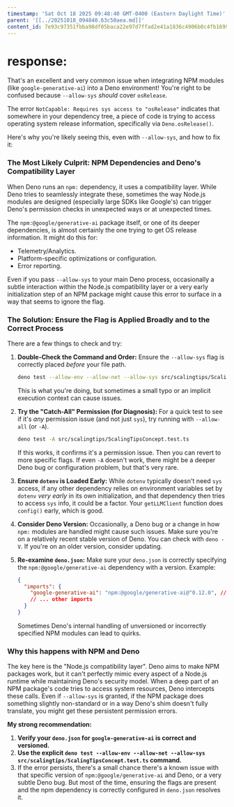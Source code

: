 ```yaml
---
timestamp: 'Sat Oct 18 2025 09:48:40 GMT-0400 (Eastern Daylight Time)'
parent: '[[../20251018_094840.63c50aea.md]]'
content_id: 7e93c97351fbba98df05baca22e97d7ffad2e41a1836c4906b0c4fb16996e373
---
```


# response:

That's an excellent and very common issue when integrating NPM modules (like `google-generative-ai`) into a Deno environment! You're right to be confused because `--allow-sys` *should* cover `osRelease`.

The error `NotCapable: Requires sys access to "osRelease"` indicates that somewhere in your dependency tree, a piece of code is trying to access operating system release information, specifically via `Deno.osRelease()`.

Here's why you're likely seeing this, even with `--allow-sys`, and how to fix it:

### The Most Likely Culprit: NPM Dependencies and Deno's Compatibility Layer

When Deno runs an `npm:` dependency, it uses a compatibility layer. While Deno tries to seamlessly integrate these, sometimes the way Node.js modules are designed (especially large SDKs like Google's) can trigger Deno's permission checks in unexpected ways or at unexpected times.

The `npm:@google/generative-ai` package itself, or one of its deeper dependencies, is almost certainly the one trying to get OS release information. It might do this for:

* Telemetry/Analytics.
* Platform-specific optimizations or configuration.
* Error reporting.

Even if you pass `--allow-sys` to your main Deno process, occasionally a subtle interaction within the Node.js compatibility layer or a very early initialization step of an NPM package might cause this error to surface in a way that seems to ignore the flag.

### The Solution: Ensure the Flag is Applied Broadly and to the Correct Process

There are a few things to check and try:

1. **Double-Check the Command and Order:**
   Ensure the `--allow-sys` flag is correctly placed *before* your file path.
   ```bash
   deno test --allow-env --allow-net --allow-sys src/scalingtips/ScalingTipsConcept.test.ts
   ```
   This is what you're doing, but sometimes a small typo or an implicit execution context can cause issues.

2. **Try the "Catch-All" Permission (for Diagnosis):**
   For a quick test to see if it's *any* permission issue (and not just `sys`), try running with `--allow-all` (or `-A`).
   ```bash
   deno test -A src/scalingtips/ScalingTipsConcept.test.ts
   ```
   If this works, it confirms it's a permission issue. Then you can revert to more specific flags. If even `-A` doesn't work, there might be a deeper Deno bug or configuration problem, but that's very rare.

3. **Ensure `dotenv` is Loaded Early:**
   While `dotenv` typically doesn't need `sys` access, if any other dependency relies on environment variables set by `dotenv` *very early* in its own initialization, and that dependency then tries to access `sys` info, it could be a factor. Your `getLLMClient` function does `config()` early, which is good.

4. **Consider Deno Version:**
   Occasionally, a Deno bug or a change in how `npm:` modules are handled might cause such issues. Make sure you're on a relatively recent stable version of Deno. You can check with `deno -V`. If you're on an older version, consider updating.

5. **Re-examine `deno.json`:**
   Make sure your `deno.json` is correctly specifying the `npm:@google/generative-ai` dependency with a version.
   Example:
   ```json
   {
     "imports": {
       "google-generative-ai": "npm:@google/generative-ai@^0.12.0", // Ensure this exists and has a version
       // ... other imports
     }
   }
   ```
   Sometimes Deno's internal handling of unversioned or incorrectly specified NPM modules can lead to quirks.

### Why this happens with NPM and Deno

The key here is the "Node.js compatibility layer". Deno aims to make NPM packages work, but it can't perfectly mimic every aspect of a Node.js runtime while maintaining Deno's security model. When a deep part of an NPM package's code tries to access system resources, Deno intercepts these calls. Even if `--allow-sys` is granted, if the NPM package does something slightly non-standard or in a way Deno's shim doesn't fully translate, you might get these persistent permission errors.

**My strong recommendation:**

1. **Verify your `deno.json` for `google-generative-ai` is correct and versioned.**
2. **Use the explicit `deno test --allow-env --allow-net --allow-sys src/scalingtips/ScalingTipsConcept.test.ts` command.**
3. If the error persists, there's a small chance there's a known issue with that specific version of `npm:@google/generative-ai` and Deno, or a very subtle Deno bug. But most of the time, ensuring the flags are present and the npm dependency is correctly configured in `deno.json` resolves it.

